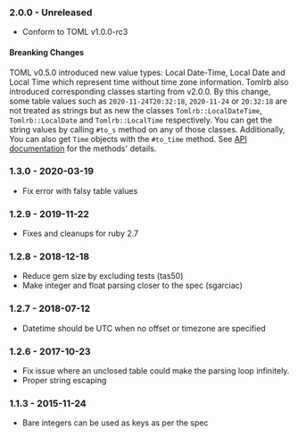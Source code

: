 ### 2.0.0 - Unreleased

* Conform to TOML v1.0.0-rc3

#### Breanking Changes ####

TOML v0.5.0 introduced new value types: Local Date-Time, Local Date and Local Time which represent time without time zone information. Tomlrb also introduced corresponding classes starting from v2.0.0. By this change, some table values such as `2020-11-24T20:32:18`, `2020-11-24` or `20:32:18` are not treated as strings but as new the classes `Tomlrb::LocalDateTime`, `Tomlrb::LocalDate` and `Tomlrb::LocalTime` respectively. You can get the string values by calling `#to_s` method on any of those classes. Additionally, You can also get `Time` objects with the `#to_time` method. See [API documentation](https://www.rubydoc.info/gems/tomlrb) for the methods' details.

### 1.3.0 - 2020-03-19

* Fix error with falsy table values

### 1.2.9 - 2019-11-22

* Fixes and cleanups for ruby 2.7

### 1.2.8 - 2018-12-18

* Reduce gem size by excluding tests (tas50)
* Make integer and float parsing closer to the spec (sgarciac)

### 1.2.7 - 2018-07-12

* Datetime should be UTC when no offset or timezone are specified

### 1.2.6 - 2017-10-23

* Fix issue where an unclosed table could make the parsing loop infinitely.
* Proper string escaping

### 1.1.3 - 2015-11-24

* Bare integers can be used as keys as per the spec

